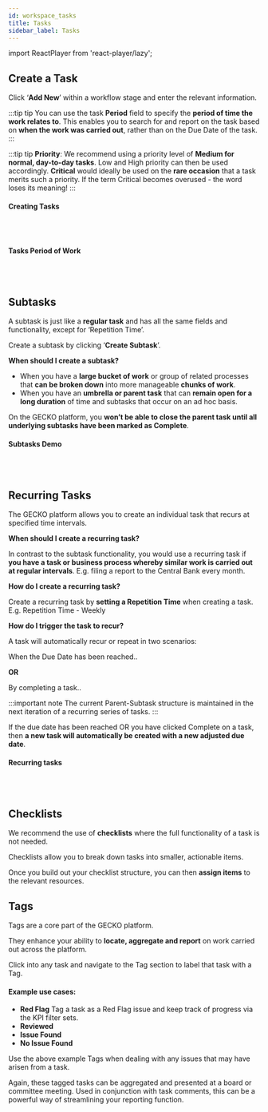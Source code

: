 ```yaml
---
id: workspace_tasks
title: Tasks
sidebar_label: Tasks 
---
```


import ReactPlayer from 'react-player/lazy';

## Create a Task

Click ‘**Add New**’ within a workflow stage and enter the relevant information.

:::tip tip
You can use the task **Period** field to specify the **period of time the work relates to**. This enables you to search for and report on the task based on **when the work was carried out**, rather than on the Due Date of the task.
:::

:::tip tip
**Priority**: We recommend using a priority level of **Medium for normal, day-to-day tasks**. Low and High priority can then be used accordingly. **Critical** would ideally be used on the **rare occasion** that a task merits such a priority. If the term Critical becomes overused - the word loses its meaning!
:::

#### Creating Tasks

  <ReactPlayer 
  url='https://vimeo.com/473798172/5d386bd2cd'
  width="100%"
  controls="true"/>    

<br/>
<br/>


#### Tasks Period of Work

  <ReactPlayer 
  url='https://vimeo.com/511613422/259a1e8ee1'
  width="100%"
  controls="true"/>    

<br/>
<br/>





## Subtasks
A subtask is just like a **regular task** and has all the same fields and functionality, except for ‘Repetition Time’.

Create a subtask by clicking ‘**Create Subtask**’.

**When should I create a subtask?**

- When you have a **large bucket of work** or group of related processes that **can be broken down** into more manageable **chunks of work**.
- When you have an **umbrella or parent task** that can **remain open for a long duration** of time and subtasks that occur on an ad hoc basis.


On the GECKO platform, you **won’t be able to close the parent task until all underlying subtasks have been marked as Complete**.

#### Subtasks Demo

  <ReactPlayer 
  url='https://vimeo.com/473803999/32ca1d76ad'
  width="100%"
  controls="true"/>    

<br/>
<br/>


## Recurring Tasks

The GECKO platform allows you to create an individual task that recurs at specified time intervals.

**When should I create a recurring task?**

In contrast to the subtask functionality, you would use a recurring task if **you have a task or business process whereby similar work is carried out at regular intervals**. E.g. filing a report to the Central Bank every month. 

**How do I create a recurring task?**

 Create a recurring task by **setting a Repetition Time** when creating a task. E.g. Repetition Time - Weekly

**How do I trigger the task to recur?**

A task will automatically recur or repeat in two scenarios:

When the Due Date has been reached..

**OR**

By completing a task..

:::important note 
The current Parent-Subtask structure is maintained in the next iteration of a recurring series of tasks.
:::

If the due date has been reached OR you have clicked Complete on a task, then **a new task will automatically be created with a new adjusted due date**. 


#### Recurring tasks

  <ReactPlayer 
  url='https://vimeo.com/473804464/22817ca1ee'
  width="100%"
  controls="true"/>    

<br/>
<br/>


## Checklists
We recommend the use of **checklists** where the full functionality of a task is not needed.

Checklists allow you to break down tasks into smaller, actionable items.

Once you build out your checklist structure, you can then **assign items** to the relevant resources.


## Tags
Tags are a core part of the GECKO platform.

They enhance your ability to **locate, aggregate and report** on work carried out across the platform.

Click into any task and navigate to the Tag section to label that task with a Tag.

#### Example use cases:

- **Red Flag**
  Tag a task as a Red Flag issue and keep track of progress via the KPI filter sets.
- **Reviewed**
- **Issue Found**
- **No Issue Found**

Use the above example Tags when dealing with any issues that may have arisen from a task. 

Again, these tagged tasks can be aggregated and presented at a board or committee meeting. Used in conjunction with task comments, this can be a powerful way of streamlining your reporting function.